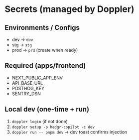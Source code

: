 # Secrets (managed by Doppler)

## Environments / Configs
- dev → `dev`
- stg → `stg`
- prod → `prd` (create when ready)

## Required (apps/frontend)
- NEXT_PUBLIC_APP_ENV
- API_BASE_URL
- POSTHOG_KEY
- SENTRY_DSN

## Local dev (one-time + run)
1) `doppler login` (if not done)
2) `doppler setup -p hedgr-copilot -c dev`
3) `doppler run -- pnpm dev`  → dev toast confirms injection
